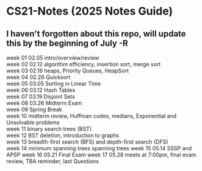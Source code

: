 # CS21-Notes (2025 Notes Guide)  
## I haven't forgotten about this repo, will update this by the beginning of July -R
week 01 02.05 intro/overview/review  
week 02 02.12 algorithm efficiency, insertion sort, merge sort  
week 03 02.19 heaps, Priority Queues, HeapSort  
week 04 02.26 Quicksort  
week 05 03.05 Sorting in Linear Time  
week 06 03.12 Hash Tables  
week 07 03.19 Disjoint Sets  
week 08 03.26 Midterm Exam  
week 09 Spring Break  
week 10 midterm review, Huffman codes, medians, Exponential and Unsolvable problems  
week 11 binary search trees (BST)  
week 12 BST deletion, introduction to graphs  
week 13 breadth-first search (BFS) and depth-first search (DFS)  
week 14 minimum spanning trees spanning trees
week 15 05.14 SSSP and APSP
week 16 05.21 Final Exam
week 17 05.28 meets at 7:00pm, final exam review, TBA reminder, last Questions
